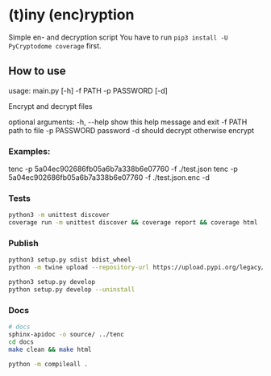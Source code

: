 # (t)iny (enc)ryption

Simple en- and decryption script
You have to run `pip3 install -U PyCryptodome coverage` first.

## How to use

usage: main.py [-h] -f PATH -p PASSWORD [-d]

Encrypt and decrypt files

optional arguments:
-h, --help show this help message and exit
-f PATH path to file
-p PASSWORD password
-d should decrypt otherwise encrypt

### Examples:

tenc -p 5a04ec902686fb05a6b7a338b6e07760 -f ./test.json
tenc -p 5a04ec902686fb05a6b7a338b6e07760 -f ./test.json.enc -d

### Tests

```bash
python3 -m unittest discover
coverage run -m unittest discover && coverage report && coverage html
```

### Publish

```bash
python3 setup.py sdist bdist_wheel
python -m twine upload --repository-url https://upload.pypi.org/legacy/ dist/*

python3 setup.py develop
python setup.py develop --uninstall
```

### Docs

```bash
# docs
sphinx-apidoc -o source/ ../tenc
cd docs
make clean && make html

python -m compileall .
```
